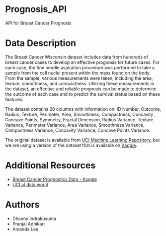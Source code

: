 # Prognosis_API
API for Breast Cancer Prognosis

# Data Description
The Breast Cancer Wisconsin dataset includes data from hundreds of breast cancer cases to develop an effective prognosis for future cases. 
For each case, the fine needle aspiration procedure was performed to take a sample from the cell nuclei present within the mass found on the body. From the sample, various measurements were taken, including the area, texture, smoothness, and compactness.
Utilizing these measurements in the dataset, an effective and reliable prognosis can be made to determine the outcome of each case and to predict the survival status based on these features.

The dataset contains 20 columns with information on: ID Number, Outcome, Radius, Texture, Perimeter, Area, Smoothness, Compactness, Concavity , Concave Points, Symmetry, Fractal Dimension, Radius Variance, Texture Variance, Perimeter Variance, Area Variance, Smoothness Variance, Compactness Variance, Concavity Variance, Concave Points Variance.

The original dataset is available from [UCI Machine Learning Repository](https://archive.ics.uci.edu/ml/datasets/Breast+Cancer+Wisconsin+(Prognostic)), but we are using a version of the dataset that is available on [Kaggle](https://www.kaggle.com/datasets/thedevastator/improve-breast-cancer-prognostics-using-machine).

# Additional Resources
* [Breast Cancer Prognostics Data - Kaggle](https://www.kaggle.com/datasets/thedevastator/improve-breast-cancer-prognostics-using-machine)
* [UCI at data.world](https://data.world/uci/breast-cancer-wisconsin-prognostic)

# Authors
* Dhanny Indrakusuma
* Pranjal Adhikari
* Amanda Lee
